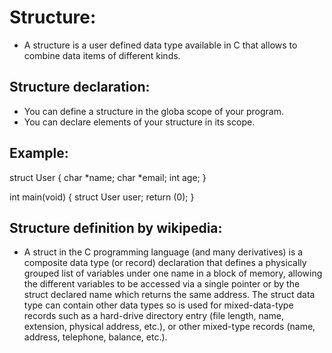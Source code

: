 # Structure:
* A structure is a user defined data type available in C that allows to combine data items of different kinds.
## Structure declaration:
* You can define a structure in the globa scope of your program.
* You can declare elements of your structure in its scope.
## Example:
struct User
{
char *name;
char *email;
int age;
}

int main(void)
{
struct User user;
return (0);
}

## Structure definition by wikipedia:
* A struct in the C programming language (and many derivatives) is a composite data type (or record) declaration that defines a physically grouped list of variables under one name in a block of memory, allowing the different variables to be accessed via a single pointer or by the struct declared name which returns the same address. The struct data type can contain other data types so is used for mixed-data-type records such as a hard-drive directory entry (file length, name, extension, physical address, etc.), or other mixed-type records (name, address, telephone, balance, etc.).